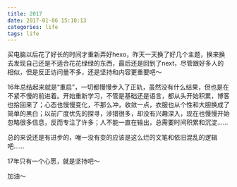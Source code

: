 ```yaml
---
title: 2017
date: 2017-01-06 15:10:13
categories: life
tags: life
---
```


<!--more-->
买电脑以后花了好长的时间才重新弄好hexo，昨天一天换了好几个主题，换来换去发现自己还是不适合花花绿绿的东西，最后还是回到了next，尽管跟好多人的相似，但是反正访问量不多，还是坚持和内容更重要吧～

16年总结起来就是“重启”，一切都慢慢步入了正轨，虽然没有什么结果，但也是在不紧不慢的前进着。开始重新学习，不管是基础还是语言，都从头开始积累，博客也拾回来了；心态也慢慢变化，不那么冲，收敛一点，衣服也从个性和大胆换成了简单的黑白；以前广度优先的探寻，涉猎很多，却没有兴趣深入，现在也慢慢开始忽略很多信息，反而专注了许多；人不能一直在输出，总需要时间积累和沉淀......

总的来说还是有进步的，唯一没有变的应该是这么烂的文笔和依旧混乱的逻辑吧......

17年只有一个心愿，就是坚持吧～

加油～